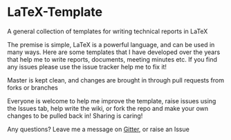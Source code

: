 # LaTeX-Template
A general collection of templates for writing technical reports in LaTeX

The premise is simple, LaTeX is a powerful language, and can be used in many ways.  Here are some templates that I have developed over the years that help me to write reports, documents, meeting minutes etc.  If you find any issues please use the issue tracker help me to fix it!

Master is kept clean, and changes are brought in through pull requests from forks or branches

Everyone is welcome to help me improve the template, raise issues using the Issues tab, help write the wiki, or fork the repo and make your own changes to be pulled back in!  Sharing is caring!

Any questions?  Leave me a message on [Gitter](https://gitter.im/LaTeX-Template/Lobby), or raise an Issue
